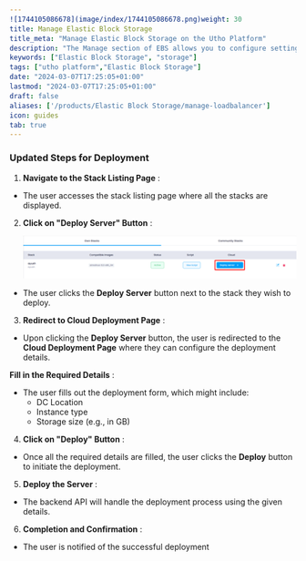 ```yaml
---
![1744105086678](image/index/1744105086678.png)weight: 30
title: Manage Elastic Block Storage
title_meta: "Manage Elastic Block Storage on the Utho Platform"
description: "The Manage section of EBS allows you to configure settings, resize volumes, attach or detach them from instances, and destroy volumes when no longer needed."
keywords: ["Elastic Block Storage", "storage"]
tags: ["utho platform","Elastic Block Storage"]
date: "2024-03-07T17:25:05+01:00"
lastmod: "2024-03-07T17:25:05+01:00"
draft: false 
aliases: ['/products/Elastic Block Storage/manage-loadbalancer']
icon: guides
tab: true
---
```

### Updated Steps for Deployment

1. **Navigate to the Stack Listing Page** :

* The user accesses the stack listing page where all the stacks are displayed.

2. **Click on "Deploy Server" Button** :

   ![1744105099060](image/index/1744105099060.png)

* The user clicks the **Deploy Server** button next to the stack they wish to deploy.

3. **Redirect to Cloud Deployment Page** :

* Upon clicking the **Deploy Server** button, the user is redirected to the **Cloud Deployment Page** where they can configure the deployment details.

**Fill in the Required Details** :

* The user fills out the deployment form, which might include:
  * DC Location
  * Instance type
  * Storage size (e.g., in GB)

4. **Click on "Deploy" Button** :

* Once all the required details are filled, the user clicks the **Deploy** button to initiate the deployment.

5. **Deploy the Server** :

* The backend API will handle the deployment process using the given details.

6. **Completion and Confirmation** :

* The user is notified of the successful deployment
